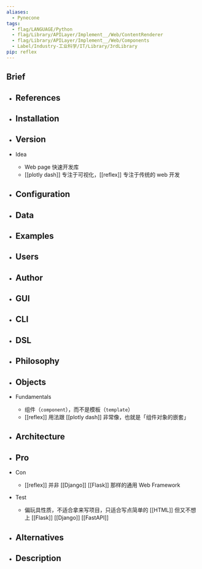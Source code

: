 ```yaml
---
aliases:
  - Pynecone
tags:
  - flag/LANGUAGE/Python
  - flag/Library/APILayer/Implement__/Web/ContentRenderer
  - flag/Library/APILayer/Implement__/Web/Components
  - Label/Industry-工业科学/IT/Library/3rdLibrary
pip: reflex
---
```


## Brief

- References
    - 

- Installation
    - 

- Version
    - 

- Idea
    - Web page 快速开发库
    - [[plotly dash]] 专注于可视化，[[reflex]] 专注于传统的 web 开发

- Configuration
    - 

- Data
    - 

- Examples
    - 

- Users
    - 

- Author
    - 

- GUI
    - 

- CLI
    - 

- DSL
    - 

- Philosophy
    - 

- Objects
    - 

- Fundamentals
    - 组件（`component`），而不是模板（`template`）
    - [[reflex]] 用法跟 [[plotly dash]] 非常像，也就是「组件对象的嵌套」

- Architecture
    - 

- Pro
    - 

- Con
    - [[reflex]] 并非 [[Django]] [[Flask]] 那样的通用 Web Framework

- Test
    - 偏玩具性质，不适合拿来写项目，只适合写点简单的 [[HTML]] 但又不想上 [[Flask]] [[Django]] [[FastAPI]]

- Alternatives
    - 

- Description
    - 
